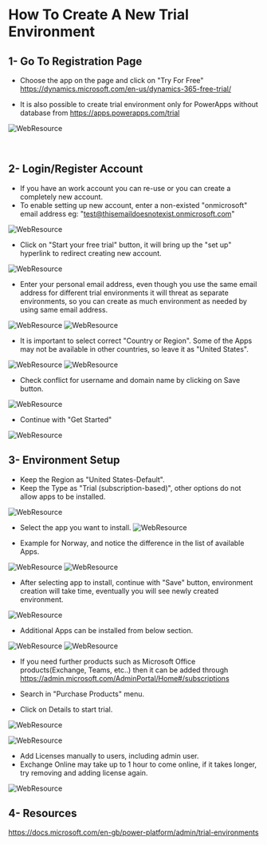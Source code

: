 # How To Create A New Trial Environment

## 1- Go To Registration Page

- Choose the app on the page and click on "Try For Free"
  https://dynamics.microsoft.com/en-us/dynamics-365-free-trial/

- It is also possible to create trial environment only for PowerApps without database from https://apps.powerapps.com/trial

![WebResource](Images/RegistrationPage.png)

<br/>

## 2- Login/Register Account

- If you have an work account you can re-use or you can create a completely new account.
- To enable setting up new account, enter a non-existed "onmicrosoft" email address eg: "test@thisemaildoesnotexist.onmicrosoft.com" 

![WebResource](Images/NewAccount1.png)

- Click on "Start your free trial" button, it will bring up the "set up" hyperlink to redirect creating new account.

![WebResource](Images/NewAccount2.png)

- Enter your personal email address, even though you use the same email address for different trial environments it will threat as separate environments, so you can create as much environment as needed by using same email address.

![WebResource](Images/Step1.png)
![WebResource](Images/Step2.png)

- It is important to select correct "Country or Region". Some of the Apps may not be available in other countries, so leave it as "United States".

![WebResource](Images/Step3.png)
![WebResource](Images/Step4.png)

- Check conflict for username and domain name by clicking on Save button.

![WebResource](Images/Step5.png)

- Continue with "Get Started"

![WebResource](Images/Step6.png)

## 3- Environment Setup

- Keep the Region as "United States-Default".
- Keep the Type as "Trial (subscription-based)", other options do not allow apps to be installed.

![WebResource](Images/Env1.png)

- Select the app you want to install.
  ![WebResource](Images/Env2.png)

- Example for Norway, and notice the difference in the list of available Apps.

![WebResource](Images/Env3.png)
![WebResource](Images/Env4.png)

- After selecting app to install, continue with "Save" button, environment creation will take time, eventually you will see newly created environment.

![WebResource](Images/Env5.png)

- Additional Apps can be installed from below section.

![WebResource](Images/AdditionalApps.png)
![WebResource](Images/AdditionalApps2.png)

- If you need further products such as Microsoft Office products(Exchange, Teams, etc..) then it can be added through https://admin.microsoft.com/AdminPortal/Home#/subscriptions

- Search in "Purchase Products" menu.
- Click on Details to start trial.

![WebResource](Images/Exchange1.png)

![WebResource](Images/Exchange2.png)

- Add Licenses manually to users, including admin user.
- Exchange Online may take up to 1 hour to come online, if it takes longer, try removing and adding license again.

![WebResource](Images/AdditionalTrialProducts.png)

## 4- Resources

https://docs.microsoft.com/en-gb/power-platform/admin/trial-environments
